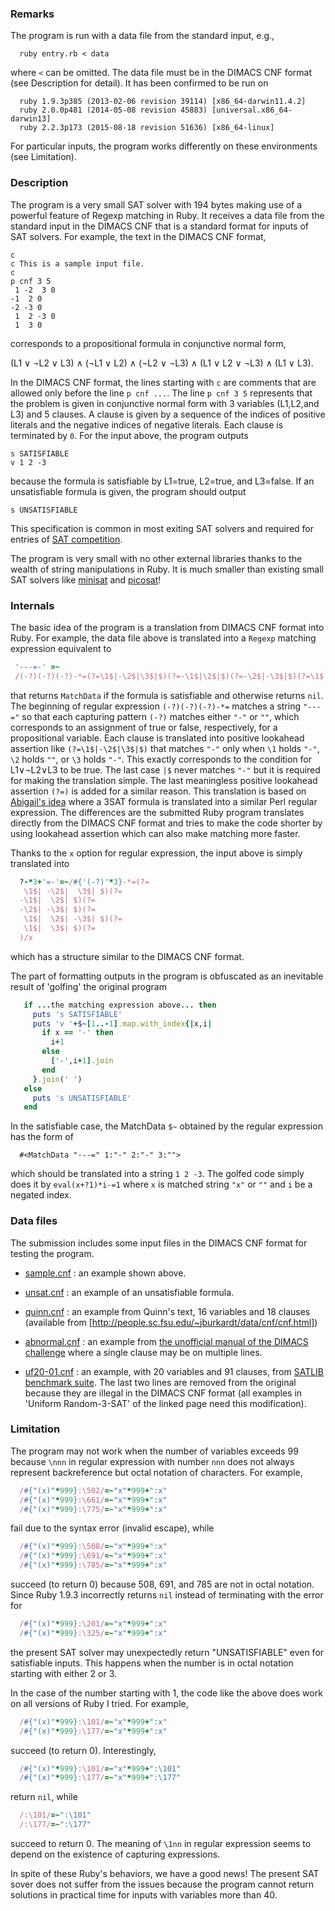 ### Remarks

The program is run with a data file from the standard input, e.g.,
```shell
  ruby entry.rb < data
```
where ``<`` can be omitted.  The data file must be in the DIMACS CNF
format (see Description for detail).  It has been confirmed to be run on
```
  ruby 1.9.3p385 (2013-02-06 revision 39114) [x86_64-darwin11.4.2]
  ruby 2.0.0p481 (2014-05-08 revision 45883) [universal.x86_64-darwin13]
  ruby 2.2.3p173 (2015-08-18 revision 51636) [x86_64-linux]
```
For particular inputs, the program works differently on these environments
(see Limitation).


### Description

The program is a very small SAT solver with 194 bytes making use of a
powerful feature of Regexp matching in Ruby.  It receives a data file
from the standard input in the DIMACS CNF that is a standard format
for inputs of SAT solvers.  For example, the text in the DIMACS CNF
format,
```
c
c This is a sample input file.
c
p cnf 3 5
 1 -2  3 0
-1  2 0
-2 -3 0
 1  2 -3 0
 1  3 0
```
corresponds to a propositional formula in conjunctive normal form,

  (L1      &or; &not;L2 &or; L3) &and;
  (&not;L1 &or;      L2) &and;
  (&not;L2 &or; &not;L3) &and;
  (L1      &or; L2      &or; &not;L3) &and;
  (L1      &or; L3).

In the DIMACS CNF format, the lines starting with ``c`` are comments
that are allowed only before the line ``p cnf ...``.  The line ``p cnf
3 5`` represents that the problem is given in conjunctive normal form
with 3 variables (L1,L2,and L3) and 5 clauses.  A clause is given by a
sequence of the indices of positive literals and the negative indices
of negative literals.  Each clause is terminated by ``0``.  For the
input above, the program outputs
```
s SATISFIABLE
v 1 2 -3
```
because the formula is satisfiable by L1=true, L2=true, and L3=false.
If an unsatisfiable formula is given, the program should output
```
s UNSATISFIABLE
```
This specification is common in most exiting SAT solvers and required
for entries of [SAT competition](http://www.satcompetition.org/).

The program is very small with no other external libraries thanks to
the wealth of string manipulations in Ruby.  It is much smaller than
existing small SAT solvers like [minisat](http://minisat.se/) and
[picosat](http://fmv.jku.at/picosat/)!


### Internals

The basic idea of the program is a translation from DIMACS CNF format
into Ruby.  For example, the data file above is translated into a
``Regexp`` matching expression equivalent to
```ruby
 '---=-' =~ 
 /(-?)(-?)(-?)-*=(?=\1$|-\2$|\3$|$)(?=-\1$|\2$|$)(?=-\2$|-\3$|$)(?=\1$|\2$|-\3$|$)(?=\1$|\3$|$)(?=)/
```
that returns ``MatchData`` if the formula is satisfiable and otherwise
returns ``nil``.  The beginning of regular expression
``(-?)(-?)(-?)-*=`` matches a string ``"---="`` so that each
capturing pattern ``(-?)`` matches either ``"-"`` or `""`, which
corresponds to an assignment of true or false, respectively, for a
propositional variable.  Each clause is translated into positive
lookahead assertion like ``(?=\1$|-\2$|\3$|$)`` that matches 
``"-"`` only when ``\1`` holds ``"-"``, ``\2`` holds ``""``, or ``\3``
holds ``"-"``.  This exactly corresponds to the condition for
L1&or;&not;L2&or;L3 to be true.  The last case ``|$`` never matches
``"-"`` but it is required for making the translation simple.
The last meaningless positive lookahead assertion ``(?=)`` is added
for a similar reason.  This translation is based on
[Abigail's idea](http://perl.plover.com/NPC/NPC-3SAT.html) where a
3SAT formula is translated into a similar Perl regular expression.
The differences are the submitted Ruby program translates directly
from the DIMACS CNF format and tries to make the code shorter by using
lookahead assertion which can also make matching more faster.

Thanks to the ``x`` option for regular expression, the input above is
simply translated into
```ruby
  ?-*3+'=-'=~/#{'(-?)'*3}-*=(?=
   \1$| -\2$|  \3$| $)(?=
  -\1$|  \2$| $)(?=
  -\2$| -\3$| $)(?=
   \1$|  \2$| -\3$| $)(?=
   \1$|  \3$| $)(?=
  )/x
```
which has a structure similar to the DIMACS CNF format.

The part of formatting outputs in the program is obfuscated as an
inevitable result of 'golfing' the original program
```ruby
   if ...the matching expression above... then
     puts 's SATISFIABLE'
     puts 'v '+$~[1..-1].map.with_index{|x,i|
       if x == '-' then
         i+1
       else
         ['-',i+1].join
       end
     }.join(' ')
   else
     puts 's UNSATISFIABLE'
   end
```
In the satisfiable case, the MatchData ``$~`` obtained by the regular expression
has the form of
```
  #<MatchData "---=" 1:"-" 2:"-" 3:"">
```
which should be translated into a string ``1 2 -3``.  The golfed code simply
does it by `eval(x+?1)*i-=1` where ``x`` is matched string ``"x"`` or ``""``
and ``i`` be a negated index.


### Data files

The submission includes some input files in the DIMACS CNF format for
testing the program.

* [sample.cnf](sample.cnf) : an example shown above.

* [unsat.cnf](unsat.cnf) : an example of an unsatisfiable formula.

* [quinn.cnf](quinn.cnf) : an example from Quinn's text, 16 variables and 18 clauses
   (available from [http://people.sc.fsu.edu/~jburkardt/data/cnf/cnf.html])

* [abnormal.cnf](abnormal.cnf) : an example from [the unofficial manual of the DIMACS challenge](http://www.domagoj-babic.com/uploads/ResearchProjects/Spear/dimacs-cnf.pdf)
  where a single clause may be on multiple lines.

* [uf20-01.cnf](uf20-01.cnf) : an example, with 20 variables and 91 clauses, from [SATLIB benchmark suite](http://www.cs.ubc.ca/~hoos/SATLIB/benchm.html).  The last two lines are removed from the original because they are illegal in the DIMACS CNF format (all examples in 'Uniform Random-3-SAT' of the linked page need this modification).


### Limitation

The program may not work when the number of variables exceeds 99
because ``\nnn`` in regular expression with number ``nnn`` does not
always represent backreference but octal notation of characters.  For
example,
```ruby
  /#{"(x)"*999}:\502/=~"x"*999+":x"
  /#{"(x)"*999}:\661/=~"x"*999+":x"
  /#{"(x)"*999}:\775/=~"x"*999+":x"
```
fail due to the syntax error (invalid escape), while
```ruby
  /#{"(x)"*999}:\508/=~"x"*999+":x"
  /#{"(x)"*999}:\691/=~"x"*999+":x"
  /#{"(x)"*999}:\785/=~"x"*999+":x"
```
succeed (to return 0) because 508, 691, and 785 are not in octal notation.
Since Ruby 1.9.3 incorrectly returns ``nil`` instead of terminating
with the error for
```ruby
  /#{"(x)"*999}:\201/=~"x"*999+":x"
  /#{"(x)"*999}:\325/=~"x"*999+":x"
```
the present SAT solver may unexpectedly return "UNSATISFIABLE" even
for satisfiable inputs.  This happens when the number is in octal
notation starting with either 2 or 3.

In the case of the number starting with 1, the code like the above
does work on all versions of Ruby I tried.  For example,
```ruby
  /#{"(x)"*999}:\101/=~"x"*999+":x"
  /#{"(x)"*999}:\177/=~"x"*999+":x"
```
succeed (to return 0).  Interestingly, 
```ruby
  /#{"(x)"*999}:\101/=~"x"*999+":\101"
  /#{"(x)"*999}:\177/=~"x"*999+":\177"
```
return ``nil``, while
```ruby
  /:\101/=~":\101"
  /:\177/=~":\177"
```
succeed to return 0.  The meaning of ``\1nn`` in regular expression
seems to depend on the existence of capturing expressions.

In spite of these Ruby's behaviors, we have a good news!  The present
SAT sover does not suffer from the issues because the program cannot
return solutions in practical time for inputs with variables more than
40.